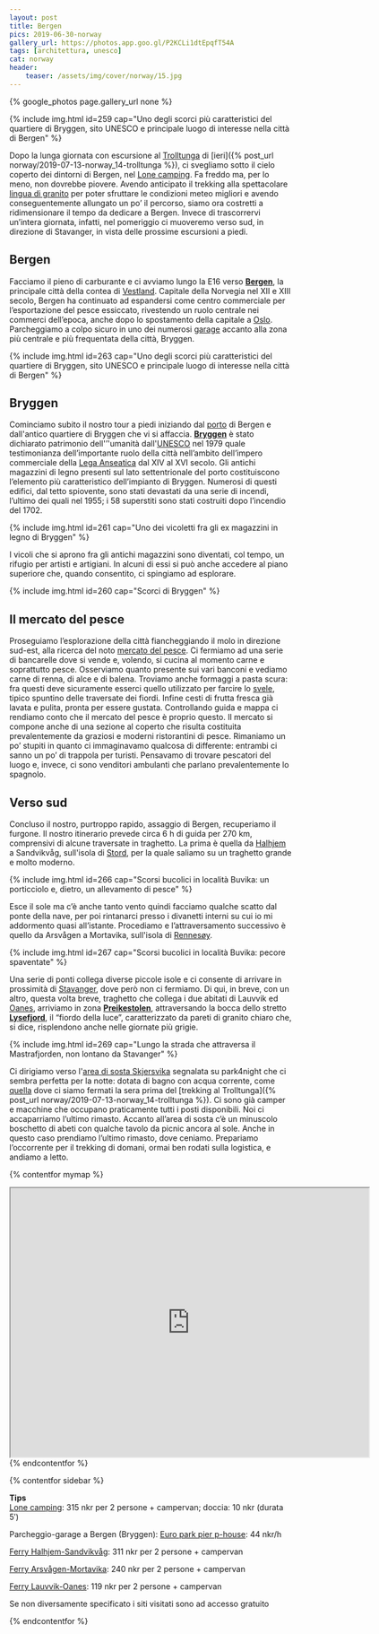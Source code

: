 ```yaml
---
layout: post
title: Bergen
pics: 2019-06-30-norway
gallery_url: https://photos.app.goo.gl/P2KCLi1dtEpqfT54A
tags: [architettura, unesco]
cat: norway
header:
    teaser: /assets/img/cover/norway/15.jpg
---
```


{% google_photos page.gallery_url none %}

{% include img.html id=259 cap="Uno degli scorci più caratteristici del quartiere di Bryggen, sito UNESCO e principale luogo di interesse nella città di Bergen" %}

Dopo la lunga giornata con escursione al [Trolltunga](https://www.visitnorway.com/places-to-go/fjord-norway/the-hardangerfjord-region/hiking-to-trolltunga/) di [ieri]({% post_url norway/2019-07-13-norway_14-trolltunga %}), ci svegliamo sotto il cielo coperto dei dintorni di Bergen, nel [Lone camping](https://www.lonecamping.no/). Fa freddo ma, per lo meno, non dovrebbe piovere. Avendo anticipato il trekking alla spettacolare [lingua di granito](https://www.visitnorway.com/places-to-go/fjord-norway/the-hardangerfjord-region/hiking-to-trolltunga/) per poter sfruttare le condizioni meteo migliori e avendo conseguentemente allungato un po’ il percorso, siamo ora costretti a ridimensionare il tempo da dedicare a Bergen. Invece di trascorrervi un’intera giornata, infatti, nel pomeriggio ci muoveremo verso sud, in direzione di Stavanger, in vista delle prossime escursioni a piedi.

## Bergen

Facciamo il pieno di carburante e ci avviamo lungo la E16 verso **[Bergen](https://en.visitbergen.com/)**, la principale città della contea di [Vestland](https://en.wikipedia.org/wiki/Vestland). Capitale della Norvegia nel XII e XIII secolo, Bergen ha continuato ad espandersi come centro commerciale per l’esportazione del pesce essiccato, rivestendo un ruolo centrale nei commerci dell’epoca, anche dopo lo spostamento della capitale a [Oslo](https://www.visitnorway.it/dove-andare/norvegia-orientale/oslo/). Parcheggiamo a colpo sicuro in uno dei numerosi [garage](https://www.apcoa.no/en/find-parking/bergen/radisson-blu-royal-hotell/) accanto alla zona più centrale e più frequentata della città, Bryggen.

{% include img.html id=263 cap="Uno degli scorci più caratteristici del quartiere di Bryggen, sito UNESCO e principale luogo di interesse nella città di Bergen" %}

## Bryggen

Cominciamo subito il nostro tour a piedi iniziando dal [porto](https://bergenhavn.no/en/port-of-bergen-the-most-important-maritime-hub-in-western-norway/) di Bergen e dall'antico quartiere di Bryggen che vi si affaccia. **[Bryggen](https://en.visitbergen.com/things-to-do/bryggen-in-bergen-p878553)** è stato dichiarato patrimonio dell'’'umanità dall'[UNESCO](https://whc.unesco.org/en/list/59/) nel 1979 quale testimonianza dell’importante ruolo della città nell’ambito dell’impero commerciale della [Lega Anseatica](https://en.wikipedia.org/wiki/Hanseatic_League) dal XIV al XVI secolo. Gli antichi magazzini di legno presenti sul lato settentrionale del porto costituiscono l’elemento più caratteristico dell’impianto di Bryggen. Numerosi di questi edifici, dal tetto spiovente, sono stati devastati da una serie di incendi, l’ultimo dei quali nel 1955; i 58 superstiti sono stati costruiti dopo l’incendio del 1702.

{% include img.html id=261 cap="Uno dei vicoletti fra gli ex magazzini in legno di Bryggen" %}

I vicoli che si aprono fra gli antichi magazzini sono diventati, col tempo, un rifugio per artisti e artigiani. In alcuni di essi si può anche accedere al piano superiore che, quando consentito, ci spingiamo ad esplorare.

{% include img.html id=260 cap="Scorci di Bryggen" %}

## Il mercato del pesce

Proseguiamo l’esplorazione della città fiancheggiando il molo in direzione sud-est, alla ricerca del noto [mercato del pesce](https://en.visitbergen.com/things-to-do/fish-market-in-bergen-p822253). Ci fermiamo ad una serie di bancarelle dove si vende e, volendo, si cucina al momento carne e soprattutto pesce. Osserviamo quanto presente sui vari banconi e vediamo carne di renna, di alce e di balena. Troviamo anche formaggi a pasta scura: fra questi deve sicuramente esserci quello utilizzato per farcire lo [svele](https://en.wikipedia.org/wiki/Svele), tipico spuntino delle traversate dei fiordi. Infine cesti di frutta fresca già lavata e pulita, pronta per essere gustata. Controllando guida e mappa ci rendiamo conto che il mercato del pesce è proprio questo. Il mercato si compone anche di una sezione al coperto che risulta costituita prevalentemente da graziosi e moderni ristorantini di pesce. Rimaniamo un po’ stupiti in quanto ci immaginavamo qualcosa di differente: entrambi ci sanno un po’ di trappola per turisti. Pensavamo di trovare pescatori del luogo e, invece, ci sono venditori ambulanti che parlano prevalentemente lo spagnolo.

## Verso sud

Concluso il nostro, purtroppo rapido, assaggio di Bergen, recuperiamo il furgone. Il nostro itinerario prevede circa 6 h di guida per 270 km, comprensivi di alcune traversate in traghetto. La prima è quella da [Halhjem](https://en.wikipedia.org/wiki/Halhjem) a Sandvikvåg, sull'isola di [Stord](https://en.wikipedia.org/wiki/Stord_(island)), per la quale saliamo su un traghetto grande e molto moderno.

{% include img.html id=266 cap="Scorsi bucolici in località Buvika: un porticciolo e, dietro, un allevamento di pesce" %}

Esce il sole ma c’è anche tanto vento quindi facciamo qualche scatto dal ponte della nave, per poi rintanarci presso i divanetti interni su cui io mi addormento quasi all’istante. Procediamo e l’attraversamento successivo è quello da Arsvågen a Mortavika, sull'isola di [Rennesøy](https://en.wikipedia.org/wiki/Rennes%C3%B8y_(island)).

{% include img.html id=267 cap="Scorsi bucolici in località Buvika: pecore spaventate" %}

Una serie di ponti collega diverse piccole isole e ci consente di arrivare in prossimità di [Stavanger](https://www.regionstavanger-ryfylke.com/), dove però non ci fermiamo. Di qui, in breve, con un altro, questa volta breve, traghetto che collega i due abitati di Lauvvik ed [Oanes](https://en.wikipedia.org/wiki/Oanes), arriviamo in zona **[Preikestolen](https://www.visitnorway.com/listings/preikestolen/185743/)**, attraversando la bocca dello stretto **[Lysefjord](http://www.lysefjordeninfo.no/)**, il “fiordo della luce”, caratterizzato da pareti di granito chiaro che, si dice, risplendono anche nelle giornate più grigie.

{% include img.html id=269 cap="Lungo la strada che attraversa il Mastrafjorden, non lontano da Stavanger" %}

Ci dirigiamo verso l'[area di sosta Skjersvika](https://park4night.com/lieu/35327//j%C3%B8rpeland-ryfylkevegen/norway/strand#prettyPhoto) segnalata su park4night che ci sembra perfetta per la notte: dotata di bagno con acqua corrente, come [quella](https://park4night.com/lieu/82594//riksveg-13/norway/ullensvang#prettyPhoto) dove ci siamo fermati la sera prima del [trekking al Trolltunga]({% post_url norway/2019-07-13-norway_14-trolltunga %}). Ci sono già camper e macchine che occupano praticamente tutti i posti disponibili. Noi ci accaparriamo l’ultimo rimasto. Accanto all’area di sosta c’è un minuscolo boschetto di abeti con qualche tavolo da picnic ancora al sole. Anche in questo caso prendiamo l’ultimo rimasto, dove ceniamo. Prepariamo l’occorrente per il trekking di domani, ormai ben rodati sulla logistica, e andiamo a letto.

{% contentfor mymap %}
<iframe src="https://www.google.com/maps/d/embed?mid=1wnqWoRxQOE_lzrnNbEhF8G6kRHexYzqp&ehbc=2E312F" width="640" height="480"></iframe>
{% endcontentfor %}

{% contentfor sidebar %}

**Tips**  
[Lone camping](https://www.lonecamping.no/): 315 nkr per 2 persone + campervan; doccia: 10 nkr (durata 5′)

Parcheggio-garage a Bergen (Bryggen): [Euro park pier p-house](https://www.apcoa.no/en/find-parking/bergen/radisson-blu-royal-hotell/): 44 nkr/h

[Ferry Halhjem-Sandvikvåg](https://www.lifeinnorway.net/sandvikvag-halhjem-ferry/): 311 nkr per 2 persone + campervan

[Ferry Arsvågen-Mortavika](https://www.fjord1.no/Ruteoversikt/Rogaland/Mortavika-Arsvaagen): 240 nkr per 2 persone + campervan

[Ferry Lauvvik-Oanes](https://www.visitnorway.it/listings/ferry-lauvvik-oanes/12507/): 119 nkr per 2 persone + campervan

Se non diversamente specificato i siti visitati sono ad accesso gratuito

{% endcontentfor %}